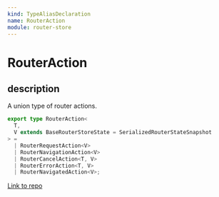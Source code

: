 ```yaml
---
kind: TypeAliasDeclaration
name: RouterAction
module: router-store
---
```


# RouterAction

## description

A union type of router actions.

```ts
export type RouterAction<
  T,
  V extends BaseRouterStoreState = SerializedRouterStateSnapshot
> =
  | RouterRequestAction<V>
  | RouterNavigationAction<V>
  | RouterCancelAction<T, V>
  | RouterErrorAction<T, V>
  | RouterNavigatedAction<V>;
```

[Link to repo](https://github.com/ngrx/platform/blob/master/modules/router-store/src/actions.ts#L171-L179)
